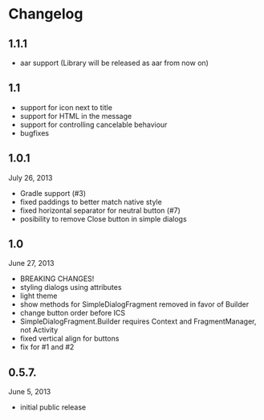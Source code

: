 # Changelog

## 1.1.1

 - aar support (Library will be released as aar from now on)

## 1.1

 - support for icon next to title
 - support for HTML in the message
 - support for controlling cancelable behaviour
 - bugfixes

## 1.0.1

July 26, 2013

 - Gradle support (#3)
 - fixed paddings to better match native style
 - fixed horizontal separator for neutral button (#7)
 - posibility to remove Close button in simple dialogs

## 1.0

June 27, 2013

 - BREAKING CHANGES!
 - styling dialogs using attributes
 - light theme
 - show methods for SimpleDialogFragment removed in favor of Builder
 - change button order before ICS
 - SimpleDialogFragment.Builder requires Context and FragmentManager, not Activity
 - fixed vertical align for buttons
 - fix for #1 and #2

## 0.5.7.

June 5, 2013

 - initial public release
